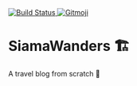 <a href="https://travis-ci.com/180312/siamawanders">
	<img src="https://travis-ci.com/andreasgarvik/siamawanders.svg?token=kAT6mupRMCUvRy4CSwvM&branch=master" alt="Build Status">
</a>
<a href="https://gitmoji.carloscuesta.me">
	<img src="https://img.shields.io/badge/gitmoji-%20😜%20😍-FFDD67.svg" alt="Gitmoji">
</a>

# SiamaWanders :building_construction:

A travel blog from scratch :rocket:
